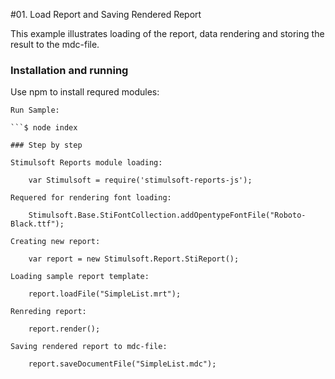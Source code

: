 #01. Load Report and Saving Rendered Report

This example illustrates loading of the report, data rendering and storing the result to the mdc-file.

### Installation and running
Use npm to install requred modules:

```$ npm install
Run Sample:

```$ node index

### Step by step

Stimulsoft Reports module loading:

    var Stimulsoft = require('stimulsoft-reports-js');

Requered for rendering font loading:

    Stimulsoft.Base.StiFontCollection.addOpentypeFontFile("Roboto-Black.ttf");

Creating new report:

    var report = new Stimulsoft.Report.StiReport();

Loading sample report template:

    report.loadFile("SimpleList.mrt");

Renreding report:

    report.render();

Saving rendered report to mdc-file:

    report.saveDocumentFile("SimpleList.mdc");
